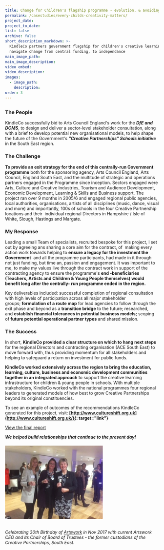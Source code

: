 ```yaml
---
title: Change for Children's flagship programme - evolution, & avoiding the dead end
permalink: /casestudies/every-childs-creativity-matters/
project_date:
project_to_date:
list: false
archive: false
short_description_markdown: >-
  KindleCo partners government flagship for children's creative learning, to
  navigate change from central funding, to independance
main_image_path:
main_image_description:
video_embed:
video_description:
images:
  - image_path:
    description:
order: 3
---
```

##

### **The People**

KindleCo successfully bid to Arts Council England's work for the ***DfE and DCMS***, to design and deliver a sector-level stakeholder consultation, along with a brief to develop potential new organisational models, to help shape the future of the Government's ***"Creative Partnerships" Schools initiative*** in the South East region.

### **The Challenge**

**To provide an exit strategy for the end of this centrally-run Government programme** both for the sponsoring agency, Arts Council England, Arts Council, England South East, and the multitude of strategic and operations partners engaged in the Programme since inception. Sectors engaged were Arts, Culture and Creative Industries, Tourism and Audience Development, Economic Development, Learning & Skills and Business support. The project ran over 9 months in 2005/6 and engaged regional public agencies, local authorities, organisations, artists of all disciplines (music, dance, visual and more) and importantly, 100s of schools in the four Creative Partnership locations and their&nbsp; individual regional Directors in Hampshire / Isle of White, Slough, Hastings and Margate.&nbsp;

### **My Response**

Leading a small Team of specialists, recruited bespoke for this project, I set out by agreeing ans sharing a core aim for the contract, of&nbsp; making every action work towards helping to&nbsp;**ensure a legacy for the investment the Government**&nbsp; and all the programme participants, had made in it through not just funding, but time an, passion and engagement. It was important to me, to make my values live through the contract work in support of the contracting agency to ensure the programme's **end -beneficiaries (Teachers, Artists and Children & Young People themselves) would benefit long after the centrally- run programme ended in the region.**&nbsp;

Key deliverables included: successful completion of regional consultation with high levels of participation across all major stakeholder groups;&nbsp;**formulation of a route map** for lead agencies to follow through the exit phase and beyond as a **transition bridge** to the future; researched, and&nbsp;**establish financial tolerances in potential business models;** scoping of&nbsp;**future potential operational partner types**&nbsp;and shared mission.

### **The Success**

In short, **KindleCo provided a clear structure on which to hang next steps** for the regional Directors and contracting organisation (ACE South East) to move forward with, thus providing momentum for all stakeholders and helping to safeguard a return on investment for public funds.

**KindleCo worked extensively across the region to bring the education, learning, culture, business and economic development communities together in an integrated approach** to support the creative learning infrastructure for children & young people in schools. With multiple stakeholders, KindleCo worked with the national programmes four regional leaders to generated models of how best to grow Creative Partnerships beyond its original constituencies.

To see an example of outcomes of the recommendations KindleCo generated for this project, visit: **[http://www.cultureshift.org.uk](http://www.cultureshift.org.uk/){: target="link"}**

[View the final report](/uploads/DCMS_DfECreative%20PartnershipsExit%20StrategyFutureAndFeasability_KindleCo.pdf)

***We helped build relationships that continue to the present day!***

###### ![](/uploads/artswork-birthday-pic.JPG)

######

<div><em>Celebrating 30th Birthday of&nbsp;<a href="https://artswork.org.uk/">Artswork</a>&nbsp;in Nov 2017 with current Artswork CEO and its Chair of Board of Trustees - the former custodians of the Creative Partnerships, South East.</em></div>

##